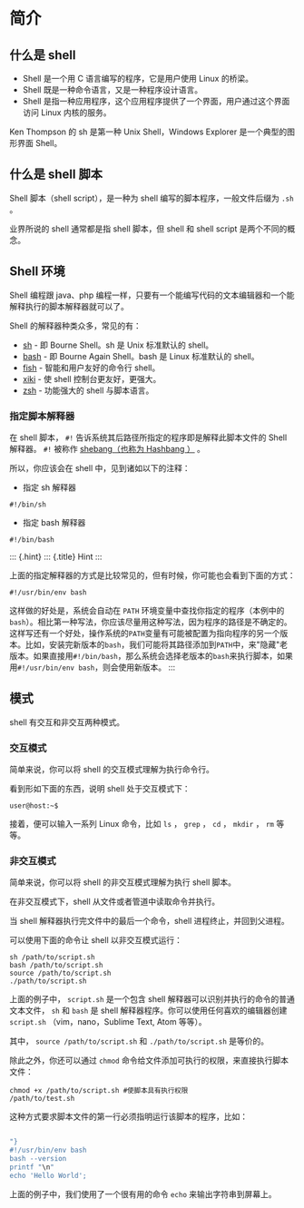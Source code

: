 # 简介

## 什么是 shell

-   Shell 是一个用 C 语言编写的程序，它是用户使用 Linux 的桥梁。
-   Shell 既是一种命令语言，又是一种程序设计语言。
-   Shell
    是指一种应用程序，这个应用程序提供了一个界面，用户通过这个界面访问
    Linux 内核的服务。

Ken Thompson 的 sh 是第一种 Unix Shell，Windows Explorer
是一个典型的图形界面 Shell。

## 什么是 shell 脚本

Shell 脚本（shell script），是一种为 shell
编写的脚本程序，一般文件后缀为 `.sh` 。

业界所说的 shell 通常都是指 shell 脚本，但 shell 和 shell script
是两个不同的概念。

## Shell 环境

Shell 编程跟 java、php
编程一样，只要有一个能编写代码的文本编辑器和一个能解释执行的脚本解释器就可以了。

Shell 的解释器种类众多，常见的有：

-   [sh](https://www.gnu.org/software/bash/) - 即 Bourne Shell。sh 是
    Unix 标准默认的 shell。
-   [bash](https://www.gnu.org/software/bash/) - 即 Bourne Again
    Shell。bash 是 Linux 标准默认的 shell。
-   [fish](https://fishshell.com/) - 智能和用户友好的命令行 shell。
-   [xiki](http://xiki.org/) - 使 shell 控制台更友好，更强大。
-   [zsh](http://www.zsh.org/) - 功能强大的 shell 与脚本语言。

### 指定脚本解释器

在 shell 脚本， `#!` 告诉系统其后路径所指定的程序即是解释此脚本文件的
Shell 解释器。 `#!` 被称作 [shebang（也称为 Hashbang
）](https://zh.wikipedia.org/wiki/Shebang) 。

所以，你应该会在 shell 中，见到诸如以下的注释：

-   指定 sh 解释器

``` {.sh}
#!/bin/sh
```

-   指定 bash 解释器

```
#!/bin/bash
```

::: {.hint}
::: {.title}
Hint
:::

上面的指定解释器的方式是比较常见的，但有时候，你可能也会看到下面的方式：

```
#!/usr/bin/env bash
```

这样做的好处是，系统会自动在 `PATH`
环境变量中查找你指定的程序（本例中的`bash`）。相比第一种写法，你应该尽量用这种写法，因为程序的路径是不确定的。这样写还有一个好处，操作系统的`PATH`变量有可能被配置为指向程序的另一个版本。比如，安装完新版本的`bash`，我们可能将其路径添加到`PATH`中，来"隐藏"老版本。如果直接用`#!/bin/bash`，那么系统会选择老版本的`bash`来执行脚本，如果用`#!/usr/bin/env bash`，则会使用新版本。
:::

## 模式

shell 有交互和非交互两种模式。

### 交互模式

简单来说，你可以将 shell 的交互模式理解为执行命令行。

看到形如下面的东西，说明 shell 处于交互模式下：

```
user@host:~$
```

接着，便可以输入一系列 Linux 命令，比如 `ls` ， `grep` ， `cd` ，
`mkdir` ， `rm` 等等。

### 非交互模式

简单来说，你可以将 shell 的非交互模式理解为执行 shell 脚本。

在非交互模式下，shell 从文件或者管道中读取命令并执行。

当 shell 解释器执行完文件中的最后一个命令，shell
进程终止，并回到父进程。

可以使用下面的命令让 shell 以非交互模式运行：

```
sh /path/to/script.sh
bash /path/to/script.sh
source /path/to/script.sh
./path/to/script.sh
```

上面的例子中， `script.sh` 是一个包含 shell
解释器可以识别并执行的命令的普通文本文件， `sh` 和 `bash` 是 shell
解释器程序。你可以使用任何喜欢的编辑器创建 `script.sh`
（vim，nano，Sublime Text, Atom 等等）。

其中， `source /path/to/script.sh` 和 `./path/to/script.sh` 是等价的。

除此之外，你还可以通过 `chmod`
命令给文件添加可执行的权限，来直接执行脚本文件：

``` {.sh}
chmod +x /path/to/script.sh #使脚本具有执行权限
/path/to/test.sh
```

这种方式要求脚本文件的第一行必须指明运行该脚本的程序，比如：

``` {.sh code="sh

"}
#!/usr/bin/env bash
bash --version
printf "\n"
echo 'Hello World';
```

上面的例子中，我们使用了一个很有用的命令 `echo` 来输出字符串到屏幕上。
